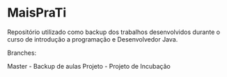 # MaisPraTi

Repositório utilizado como backup dos trabalhos desenvolvidos durante o curso de introdução a programação e Desenvolvedor Java.

Branches:

Master - Backup de aulas
Projeto - Projeto de Incubação

